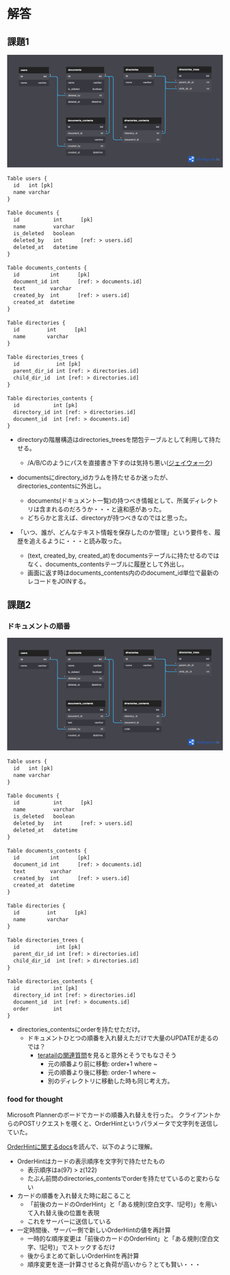# 解答

## 課題1

![Q1_ER図](./erd.png)

```
Table users {
  id   int [pk]
  name varchar
}

Table documents {
  id           int      [pk]
  name         varchar
  is_deleted   boolean
  deleted_by   int      [ref: > users.id]
  deleted_at   datetime
}

Table documents_contents {
  id          int      [pk]
  document_id int      [ref: > documents.id]
  text        varchar
  created_by  int      [ref: > users.id]
  created_at  datetime
}

Table directories {
  id         int      [pk]
  name       varchar
}

Table directories_trees {
  id            int [pk]
  parent_dir_id int [ref: > directories.id]
  child_dir_id  int [ref: > directories.id]
}

Table directories_contents {
  id           int [pk]
  directory_id int [ref: > directories.id]
  document_id  int [ref: > documents.id]
}
```

- directoryの階層構造はdirectories_treesを閉包テーブルとして利用して持たせる。
  - /A/B/Cのようにパスを直接書き下すのは気持ち悪い([ジェイウォーク](../06_AntiPattern1/README.md))

- documentsにdirectory_idカラムを持たせるか迷ったが、directories_contentsに外出し。
  - documents(ドキュメント一覧)の持つべき情報として、所属ディレクトリは含まれるのだろうか・・・と違和感があった。
  - どちらかと言えば、directoryが持つべきなのではと思った。

- 「いつ、誰が、どんなテキスト情報を保存したのか管理」という要件を、履歴を追えるように・・・と読み取った。
  - (text, created_by, created_at)をdocumentsテーブルに持たせるのではなく、documents_contentsテーブルに履歴として外出し。
  - 画面に返す時はdocuments_contents内ののdocument_id単位で最新のレコードをJOINする。

## 課題2
### ドキュメントの順番

![Q2_ER図](./erd2.png)
```
Table users {
  id   int [pk]
  name varchar
}

Table documents {
  id           int      [pk]
  name         varchar
  is_deleted   boolean
  deleted_by   int      [ref: > users.id]
  deleted_at   datetime
}

Table documents_contents {
  id          int      [pk]
  document_id int      [ref: > documents.id]
  text        varchar
  created_by  int      [ref: > users.id]
  created_at  datetime
}

Table directories {
  id         int      [pk]
  name       varchar
}

Table directories_trees {
  id            int [pk]
  parent_dir_id int [ref: > directories.id]
  child_dir_id  int [ref: > directories.id]
}

Table directories_contents {
  id           int [pk]
  directory_id int [ref: > directories.id]
  document_id  int [ref: > documents.id]
  order        int
}
```

- directories_contentsにorderを持たせただけ。
  - ドキュメントひとつの順番を入れ替えただけで大量のUPDATEが走るのでは？
    - [teratailの関連質問](https://teratail.com/questions/117201)を見ると意外とそうでもなさそう
      - 元の順番より前に移動: order+1 where ~
      - 元の順番より後に移動: order-1 where ~
      - 別のディレクトリに移動した時も同じ考え方。

### food for thought
Microsoft Plannerのボードでカードの順番入れ替えを行った。
クライアントからのPOSTリクエストを覗くと、OrderHintというパラメータで文字列を送信していた。

[OrderHintに関するdocs](https://docs.microsoft.com/ja-jp/graph/api/resources/planner-order-hint-format?view=graph-rest-1.0)を読んで、以下のように理解。

- OrderHintはカードの表示順序を文字列で持たせたもの
  - 表示順序はa(97) > z(122)
  - たぶん前問のdirectories_contentsでorderを持たせているのと変わらない
- カードの順番を入れ替えた時に起こること
  - 「前後のカードのOrderHint」と「ある規則(空白文字、!記号)」を用いて入れ替え後の位置を表現
  - これをサーバーに送信している
- 一定時間後、サーバー側で新しいOrderHintの値を再計算
  - 一時的な順序変更は「前後のカードのOrderHint」と「ある規則(空白文字、!記号)」でストックするだけ
  - 後からまとめて新しいOrderHintを再計算
  - 順序変更を逐一計算させると負荷が高いから？とても賢い・・・